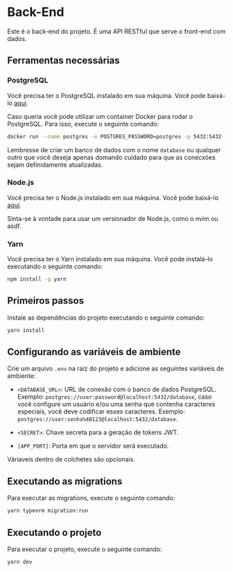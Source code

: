 # Back-End

Este é o back-end do projeto. É uma API RESTful que serve o front-end com dados.

## Ferramentas necessárias

### PostgreSQL

Você precisa ter o PostgreSQL instalado em sua máquina. Você pode baixá-lo [aqui](https://www.postgresql.org/download/).

Caso queria você pode utilizar um container Docker para rodar o PostgreSQL. Para isso, execute o seguinte comando:

```bash
docker run --name postgres -e POSTGRES_PASSWORD=postgres -p 5432:5432 -d postgres
```

Lembresse de criar um banco de dados com o nome `database` ou qualquer outro que você deseja apenas domando cuidado para que as conecxões sejam definidamente atualizadas.

### Node.js

Você precisa ter o Node.js instalado em sua máquina. Você pode baixá-lo [aqui](https://nodejs.org/).

Sinta-se à vontade para usar um versionador de Node.js, como o nvim ou asdf.

### Yarn

Você precisa ter o Yarn instalado em sua máquina. Você pode instalá-lo executando o seguinte comando:

```bash
npm install -g yarn
```

## Primeiros passos

Instale as dependências do projeto executando o seguinte comando:

```bash
yarn install
```

## Configurando as variáveis de ambiente

Crie um arquivo `.env` na raiz do projeto e adicione as seguintes variáveis de ambiente:

- `<DATABASE_URL>`: URL de conexão com o banco de dados PostgreSQL. Exemplo: `postgres://user:password@localhost:5432/database`, caso você configure um usuário e/ou uma senha que contenha caracteres especiais, você deve codificar esses caracteres. Exemplo: `postgres://user:senha%40123@localhost:5432/database`.

- `<SECRET>`: Chave secreta para a geração de tokens JWT.

- `[APP_PORT]`: Porta em que o servidor será executado.

Váriaveis dentro de colchetes são opcionais.

## Executando as migrations

Para executar as migrations, execute o seguinte comando:

```bash
yarn typeorm migration:run
```

## Executando o projeto

Para executar o projeto, execute o seguinte comando:

```bash
yarn dev
```
